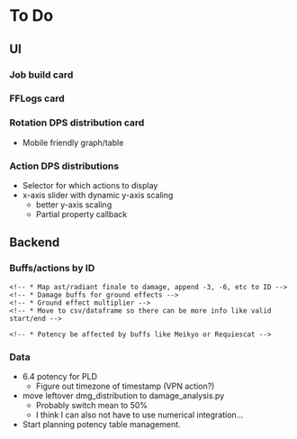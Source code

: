 # To Do

## UI

### Job build card

<!-- * Add role selector to job build card -->
<!-- * Update stat field labels depending on selected role -->
<!-- * Set role based on Etro URL -->
<!-- * Stat fields mobile friendly -->

### FFLogs card

<!-- * Only show jobs within the role -->

### Rotation DPS distribution card

* Mobile friendly graph/table

### Action DPS distributions

* Selector for which actions to display
* x-axis slider with dynamic y-axis scaling
    * better y-axis scaling
    * Partial property callback

## Backend

### Buffs/actions by ID

<!-- * buffs by ID -->
    <!-- * Map ast/radiant finale to damage, append -3, -6, etc to ID -->
    <!-- * Damage buffs for ground effects -->
    <!-- * Ground effect multiplier -->
    <!-- * Move to csv/dataframe so there can be more info like valid start/end -->

    <!-- * Potency be affected by buffs like Meikyo or Requiescat -->
<!-- * actions
    * change action name to buff ID -->

### Data

* 6.4 potency for PLD
    * Figure out timezone of timestamp (VPN action?)
* move leftover dmg_distribution to damage_analysis.py
    * Probably switch mean to 50%
    * I think I can also not have to use numerical integration...
* Start planning potency table management.
